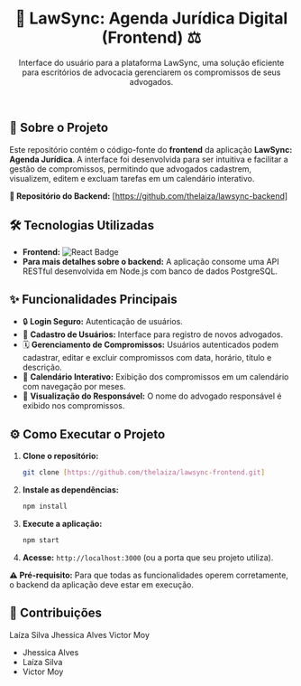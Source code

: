 <h1 align="center">📅 LawSync: Agenda Jurídica Digital (Frontend) ⚖️</h1>

<p align="center">
    Interface do usuário para a plataforma LawSync, uma solução eficiente para escritórios de advocacia gerenciarem os compromissos de seus advogados.
</p>

<br>

## 🚀 Sobre o Projeto

Este repositório contém o código-fonte do **frontend** da aplicação **LawSync: Agenda Jurídica**. A interface foi desenvolvida para ser intuitiva e facilitar a gestão de compromissos, permitindo que advogados cadastrem, visualizem, editem e excluam tarefas em um calendário interativo.

**🔗 Repositório do Backend:** [https://github.com/thelaiza/lawsync-backend]

## 🛠️ Tecnologias Utilizadas

* **Frontend:** <img src="https://img.shields.io/badge/React-20232A?style=for-the-badge&logo=react&logoColor=61DAFB" alt="React Badge">
* **Para mais detalhes sobre o backend:** A aplicação consome uma API RESTful desenvolvida em Node.js com banco de dados PostgreSQL.

## ✨ Funcionalidades Principais

* 🔒 **Login Seguro:** Autenticação de usuários.
* 👤 **Cadastro de Usuários:** Interface para registro de novos advogados.
* 🗓️ **Gerenciamento de Compromissos:** Usuários autenticados podem cadastrar, editar e excluir compromissos com data, horário, título e descrição.
* 📅 **Calendário Interativo:** Exibição dos compromissos em um calendário com navegação por meses.
* 👀 **Visualização do Responsável:** O nome do advogado responsável é exibido nos compromissos.

## ⚙️ Como Executar o Projeto

1.  **Clone o repositório:**
    ```sh
    git clone [https://github.com/thelaiza/lawsync-frontend.git]
    ```
2.  **Instale as dependências:**
    ```sh
    npm install
    ```
3.  **Execute a aplicação:**
    ```sh
    npm start
    ```
4.  **Acesse:** `http://localhost:3000` (ou a porta que seu projeto utiliza).

**⚠️ Pré-requisito:** Para que todas as funcionalidades operem corretamente, o backend da aplicação deve estar em execução.

## 🤝 Contribuições
Laíza Silva
Jhessica Alves
Victor Moy
* Jhessica Alves
* Laíza Silva
* Victor Moy
